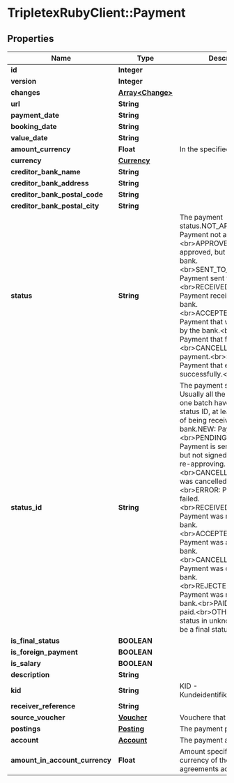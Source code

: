 # TripletexRubyClient::Payment

## Properties
Name | Type | Description | Notes
------------ | ------------- | ------------- | -------------
**id** | **Integer** |  | [optional] 
**version** | **Integer** |  | [optional] 
**changes** | [**Array&lt;Change&gt;**](Change.md) |  | [optional] 
**url** | **String** |  | [optional] 
**payment_date** | **String** |  | [optional] 
**booking_date** | **String** |  | [optional] 
**value_date** | **String** |  | [optional] 
**amount_currency** | **Float** | In the specified currency. | [optional] 
**currency** | [**Currency**](Currency.md) |  | [optional] 
**creditor_bank_name** | **String** |  | [optional] 
**creditor_bank_address** | **String** |  | [optional] 
**creditor_bank_postal_code** | **String** |  | [optional] 
**creditor_bank_postal_city** | **String** |  | [optional] 
**status** | **String** | The payment status.NOT_APPROVED: Payment not approved yet.&lt;br&gt;APPROVED: Payment approved, but not yet sent to bank.&lt;br&gt;SENT_TO_AUTOPAY: Payment sent to bank.&lt;br&gt;RECEIVED_BY_BANK: Payment received by the bank.&lt;br&gt;ACCEPTED_BY_BANK: Payment that was accepted by the bank.&lt;br&gt;FAILED: Payment that failed.&lt;br&gt;CANCELLED: Cancelled payment.&lt;br&gt;SUCCESS: Payment that ended successfully.&lt;br&gt; | [optional] 
**status_id** | **String** | The payment status Id. Usually all the payments in one batch have the same status ID, at least to the point of being received by bank.NEW: Payment is new.&lt;br&gt;PENDING_SIGNING: Payment is sent to AutoPay but not signed yet, requires re-approving.&lt;br&gt;CANCELLED: Payment was cancelled by ERP.&lt;br&gt;ERROR: Payment that failed.&lt;br&gt;RECEIVED_BY_BANK: Payment was received by the bank.&lt;br&gt;ACCEPTED_BY_BANK: Payment was accepted by bank.&lt;br&gt;CANCELLED_IN_BANK: Payment was cancelled in bank.&lt;br&gt;REJECTED_BY_BANK: Payment was rejected by bank.&lt;br&gt;PAID: Payment is paid.&lt;br&gt;OTHER: In case status in unknown. Will never be a final status.&lt;br&gt; | [optional] 
**is_final_status** | **BOOLEAN** |  | [optional] 
**is_foreign_payment** | **BOOLEAN** |  | [optional] 
**is_salary** | **BOOLEAN** |  | [optional] 
**description** | **String** |  | [optional] 
**kid** | **String** | KID - Kundeidentifikasjonsnummer. | [optional] 
**receiver_reference** | **String** |  | [optional] 
**source_voucher** | [**Voucher**](Voucher.md) | Vouchere that was paid. | [optional] 
**postings** | [**Posting**](Posting.md) | The payment posting. | [optional] 
**account** | [**Account**](Account.md) | The payment account. | [optional] 
**amount_in_account_currency** | **Float** | Amount specified in the currency of the bank agreements account. | [optional] 


